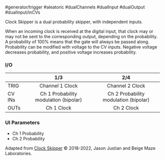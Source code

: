 #generator/trigger #aleatoric #dualChannels #dualInput #dualOutput #dualInput/inCVs 

Clock Skipper is a dual probability skipper, with independent inputs.

When an incoming clock is received at the digital input, that clock may or may not be sent to the corresponding output, depending on the probability. A probability of 100% means that the gate will always be passed along. Probability can be modified with voltage to the CV inputs. Negative voltage decreases probability, and positive voltage increases probability.

### I/O

|        |                  1/3                  |                  2/4                  |
| ------ | :-----------------------------------: | :-----------------------------------: |
| TRIG   |            Channel 1 Clock            |            Channel 2 Clock            |
| CV INs | Ch 1 Probability modulation (bipolar) | Ch 2 Probability modulation (bipolar) |
| OUTs   |              Ch 1 Clock               |              Ch 2 Clock               |


### UI Parameters
* Ch 1 Probability
* Ch 2 Probability


Adapted from [Clock Skipper](https://github.com/Chysn/O_C-HemisphereSuite/wiki/Clock-Skipper) © 2018-2022, Jason Justian and Beige Maze Laboratories. 
